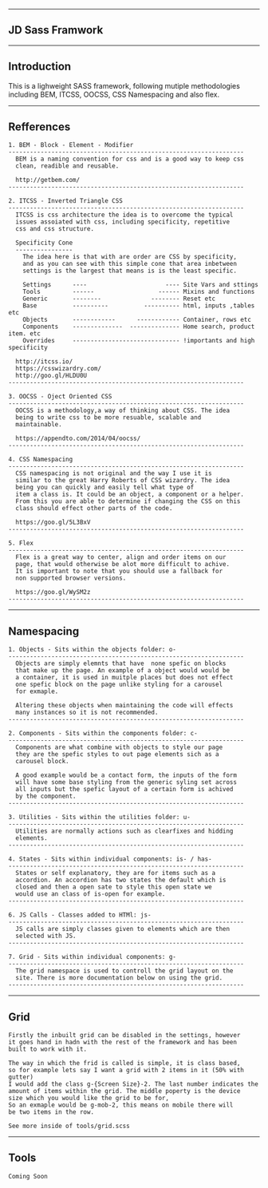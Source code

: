 --------------------
  JD Sass Framwork
--------------------
  

  ------------
  Introduction
  ------------

This is a lighweight SASS framework, following mutiple methodologies
including BEM, ITCSS, OOCSS, CSS Namespacing and also flex.



  ------------
  Refferences
  ------------

    1. BEM - Block - Element - Modifier
    ------------------------------------------------------------------
      BEM is a naming convention for css and is a good way to keep css
      clean, readible and reusable. 
      
      http://getbem.com/
    ------------------------------------------------------------------

    2. ITCSS - Inverted Triangle CSS
    ------------------------------------------------------------------
      ITCSS is css architecture the idea is to overcome the typical 
      issues assoiated with css, including specificity, repetitive
      css and css structure.
      
      Specificity Cone
      ----------------
        The idea here is that with are order are CSS by specificity,
        and as you can see with this simple cone that area inbetween
        settings is the largest that means is is the least specific.

        Settings      ----                      ---- Site Vars and sttings
        Tools         ------                  ------ Mixins and functions
        Generic       --------              -------- Reset etc
        Base          ----------          ---------- html, inputs ,tables etc
        Objects       ------------      ------------ Container, rows etc
        Components    --------------  -------------- Home search, product item. etc
        Overrides     ------------------------------ !importants and high specificity
      
      http://itcss.io/
      https://csswizardry.com/
      http://goo.gl/HLDU0U
    ------------------------------------------------------------------

    3. OOCSS - Oject Oriented CSS
    ------------------------------------------------------------------
      OOCSS is a methodology,a way of thinking about CSS. The idea
      being to write css to be more resuable, scalable and 
      maintainable.    
      
      https://appendto.com/2014/04/oocss/
    ------------------------------------------------------------------

    4. CSS Namespacing
    ------------------------------------------------------------------
      CSS namespacing is not original and the way I use it is
      similar to the great Harry Roberts of CSS wizardry. The idea 
      being you can quickly and easily tell what type of
      item a class is. It could be an object, a component or a helper.
      From this you are able to determine if changing the CSS on this
      class should effect other parts of the code.  
      
      https://goo.gl/5L3BxV
    ------------------------------------------------------------------

    5. Flex
    ------------------------------------------------------------------
      Flex is a great way to center, align and order items on our
      page, that would otherwise be alot more difficult to achive.
      It is important to note that you should use a fallback for
      non supported browser versions.  
      
      https://goo.gl/WySM2z
    ------------------------------------------------------------------



  -----------
  Namespacing
  -----------

    1. Objects - Sits within the objects folder: o-
    ------------------------------------------------------------------
      Objects are simply elemnts that have  none spefic on blocks 
      that make up the page. An example of a object would would be
      a container, it is used in muitple places but does not effect
      one spefic block on the page unlike styling for a carousel 
      for exmaple.

      Altering these objects when maintaining the code will effects
      many instances so it is not recommended.  
    ------------------------------------------------------------------

    2. Components - Sits within the components folder: c-
    ------------------------------------------------------------------
      Components are what combine with objects to style our page
      they are the spefic styles to out page elements sich as a 
      carousel block.

      A good example would be a contact form, the inputs of the form
      will have some base styling from the generic syling set across
      all inputs but the spefic layout of a certain form is achived
      by the component.
    ------------------------------------------------------------------

    3. Utilities - Sits within the utilities folder: u-
    ------------------------------------------------------------------
      Utilities are normally actions such as clearfixes and hidding
      elements.
    ------------------------------------------------------------------

    4. States - Sits within individual components: is- / has-
    ------------------------------------------------------------------
      States or self explanatory, they are for items such as a
      accordion. An accordion has two states the default which is
      closed and then a open sate to style this open state we 
      would use an class of is-open for example. 
    ------------------------------------------------------------------

    6. JS Calls - Classes added to HTMl: js-
    ------------------------------------------------------------------
      JS calls are simply classes given to elements which are then 
      selected with JS.
    ------------------------------------------------------------------

    7. Grid - Sits within individual components: g-
    ------------------------------------------------------------------
      The grid namespace is used to controll the grid layout on the
      site. There is more documentation below on using the grid.
    ------------------------------------------------------------------



  ----
  Grid
  ----

    Firstly the inbuilt grid can be disabled in the settings, however
    it goes hand in hadn with the rest of the framework and has been 
    built to work with it. 

    The way in which the frid is called is simple, it is class based,
    so for example lets say I want a grid with 2 items in it (50% with gutter)
    I would add the class g-{Screen Size}-2. The last number indicates the 
    amount of items within the grid. The middle poperty is the device
    size which you would like the grid to be for,
    So an exmaple would be g-mob-2, this means on mobile there will
    be two items in the row.
    
    See more inside of tools/grid.scss



  -----
  Tools
  -----

    Coming Soon
